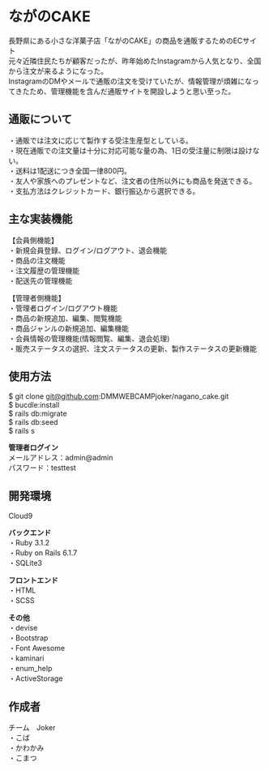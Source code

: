 # ながのCAKE

長野県にある小さな洋菓子店「ながのCAKE」の商品を通販するためのECサイト<br>
元々近隣住民たちが顧客だったが、昨年始めたInstagramから人気となり、全国から注文が来るようになった。<br>
InstagramのDMやメールで通販の注文を受けていたが、情報管理が煩雑になってきたため、管理機能を含んだ通販サイトを開設しようと思い至った。

## 通販について

・通販では注文に応じて製作する受注生産型としている。<br>
・現在通販での注文量は十分に対応可能な量の為、1日の受注量に制限は設けない。<br>
・送料は1配送につき全国一律800円。<br>
・友人や家族へのプレゼントなど、注文者の住所以外にも商品を発送できる。<br>
・支払方法はクレジットカード、銀行振込から選択できる。<br>

## 主な実装機能
【会員側機能】<br>
・新規会員登録、ログイン/ログアウト、退会機能<br>
・商品の注文機能<br>
・注文履歴の管理機能<br>
・配送先の管理機能<br>

【管理者側機能】<br>
・管理者ログイン/ログアウト機能<br>
・商品の新規追加、編集、閲覧機能<br>
・商品ジャンルの新規追加、編集機能<br>
・会員情報の管理機能(情報閲覧、編集、退会処理)<br>
・販売ステータスの選択、注文ステータスの更新、製作ステータスの更新機能<br>

## 使用方法<br>
$ git clone git@github.com:DMMWEBCAMPjoker/nagano_cake.git<br>
$ bucdle:install<br>
$ rails db:migrate<br>
$ rails db:seed<br>
$ rails s<br>

**管理者ログイン**<br>
メールアドレス：admin@admin<br>
パスワード：testtest<br>

## 開発環境<br>
Cloud9<br>

**バックエンド**<br>
・Ruby 3.1.2<br>
・Ruby on Rails 6.1.7<br>
・SQLite3<br>

**フロントエンド**<br>
・HTML<br>
・SCSS<br>

**その他**<br>
・devise<br>
・Bootstrap<br>
・Font Awesome<br>
・kaminari<br>
・enum_help<br>
・ActiveStorage<br>

## 作成者<br>

チーム　Joker <br>
・こば<br>
・かわかみ<br>
・こまつ<br>
